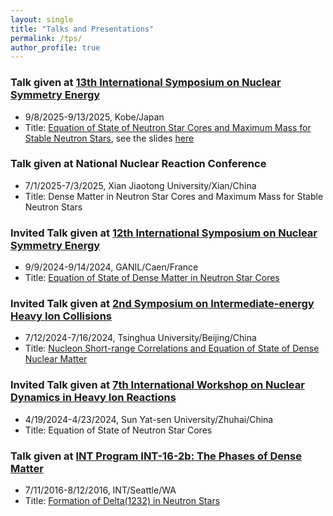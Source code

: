 ```yaml
---
layout: single
title: "Talks and Presentations"
permalink: /tps/
author_profile: true
---
```

### Talk given at [13th International Symposium on Nuclear Symmetry Energy](https://indico2.riken.jp/event/5134/overview)
* 9/8/2025-9/13/2025, Kobe/Japan
* Title: [Equation of State of Neutron Star Cores and Maximum Mass for Stable Neutron Stars](https://indico2.riken.jp/event/5134/contributions/26313/), see the slides [here](https://bjcai-phys.github.io/images/Nusym25-BJCai.pdf) 

### Talk given at National Nuclear Reaction Conference
* 7/1/2025-7/3/2025, Xian Jiaotong University/Xian/China
* Title: Dense Matter in Neutron Star Cores and Maximum Mass for Stable Neutron Stars

### Invited Talk given at [12th International Symposium on Nuclear Symmetry Energy](https://indico.in2p3.fr/event/31700/overview)
* 9/9/2024-9/14/2024, GANIL/Caen/France
* Title: [Equation of State of Dense Matter in Neutron Star Cores](https://indico.in2p3.fr/event/31700/contributions/142308/)

### Invited Talk given at [2nd Symposium on Intermediate-energy Heavy Ion Collisions](https://indico.ihep.ac.cn/event/21317/)
* 7/12/2024-7/16/2024, Tsinghua University/Beijing/China
* Title: [Nucleon Short-range Correlations and Equation of State of Dense Nuclear Matter](https://indico.ihep.ac.cn/event/21317/)

### Invited Talk given at [7th International Workshop on Nuclear Dynamics in Heavy Ion Reactions](https://iwnd2024.scievent.com/participants/)
* 4/19/2024-4/23/2024, Sun Yat-sen University/Zhuhai/China
* Title: Equation of State of Neutron Star Cores

### Talk given at [INT Program INT-16-2b: The Phases of Dense Matter](https://archive.int.washington.edu/PROGRAMS/16-2b/)
* 7/11/2016-8/12/2016, INT/Seattle/WA
* Title: [Formation of Delta(1232) in Neutron Stars](https://archive.int.washington.edu/talks/WorkShops/int_16_2b/)
